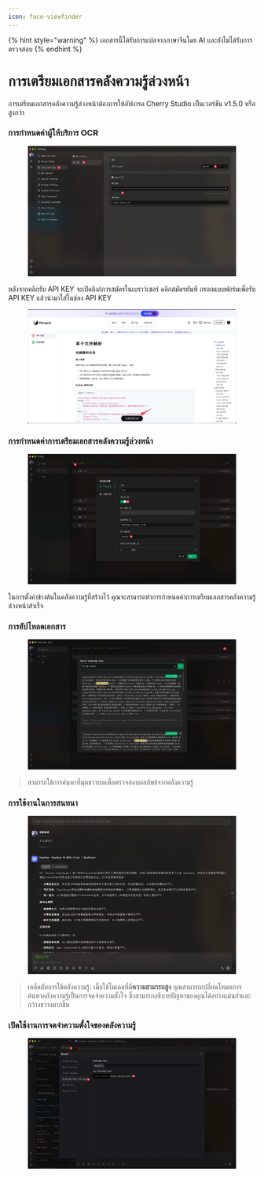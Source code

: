```yaml
---
icon: face-viewfinder
---
```


{% hint style="warning" %}
เอกสารนี้ได้รับการแปลจากภาษาจีนโดย AI และยังไม่ได้รับการตรวจสอบ
{% endhint %}

# การเตรียมเอกสารคลังความรู้ล่วงหน้า

การเตรียมเอกสารคลังความรู้ล่วงหน้าต้องการให้อัปเกรด Cherry Studio เป็นเวอร์ชัน v1.5.0 หรือสูงกว่า

### การกำหนดค่าผู้ให้บริการ OCR

<figure><img src="../.gitbook/assets/CleanShot 2025-06-03 at 11.50.10@2x (1).jpg" alt=""><figcaption></figcaption></figure>

หลังจากคลิกรับ API KEY จะเปิดลิงก์การสมัครในเบราว์เซอร์ คลิกสมัครทันที กรอกแบบฟอร์มเพื่อรับ API KEY แล้วนำมาใส่ในช่อง API KEY

<figure><img src="../.gitbook/assets/CleanShot 2025-06-03 at 11.51.55@2x.jpg" alt=""><figcaption></figcaption></figure>

### การกำหนดค่าการเตรียมเอกสารคลังความรู้ล่วงหน้า

<figure><img src="../.gitbook/assets/CleanShot 2025-06-03 at 20.01.03@2x.jpg" alt=""><figcaption></figcaption></figure>

ในการตั้งค่าข้างต้นในคลังความรู้ที่สร้างไว้ คุณจะสามารถทำการกำหนดค่าการเตรียมเอกสารคลังความรู้ล่วงหน้าสำเร็จ

### การอัปโหลดเอกสาร

<figure><img src="../.gitbook/assets/CleanShot 2025-06-03 at 12.01.59@2x.jpg" alt=""><figcaption></figcaption></figure>

> สามารถใช้การค้นหาที่มุมขวาบนเพื่อตรวจสอบผลลัพธ์จากคลังความรู้

### การใช้งานในการสนทนา

<figure><img src="../.gitbook/assets/CleanShot 2025-06-03 at 14.11.00@2x.jpg" alt=""><figcaption></figcaption></figure>

> เคล็ดลับการใช้คลังความรู้: เมื่อใช้โมเดลที่มี**ความสามารถสูง** คุณสามารถเปลี่ยนโหมดการค้นหาคลังความรู้เป็นการจดจำความตั้งใจ ซึ่งสามารถอธิบายปัญหาของคุณได้อย่างแม่นยำและกว้างขวางมากขึ้น

### เปิดใช้งานการจดจำความตั้งใจของคลังความรู้

<figure><img src="../.gitbook/assets/CleanShot 2025-06-03 at 14.12.47@2x.jpg" alt=""><figcaption></figcaption></figure>